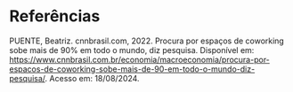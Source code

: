 # Referências

PUENTE, Beatriz. cnnbrasil.com, 2022. Procura por espaços de coworking sobe mais de 90% em todo o mundo, diz pesquisa. Disponível em: <https://www.cnnbrasil.com.br/economia/macroeconomia/procura-por-espacos-de-coworking-sobe-mais-de-90-em-todo-o-mundo-diz-pesquisa/>. Acesso em: 18/08/2024. 